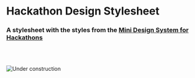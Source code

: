 # Hackathon Design Stylesheet
### A stylesheet with the styles from the [Mini Design System for Hackathons](https://www.figma.com/community/file/1144013421600974167)
<br />
<br />

![Under construction](https://images.unsplash.com/photo-1590479773265-7464e5d48118?ixlib=rb-1.2.1&ixid=MnwxMjA3fDB8MHxwaG90by1wYWdlfHx8fGVufDB8fHx8&auto=format&fit=crop&w=1170&q=80)
